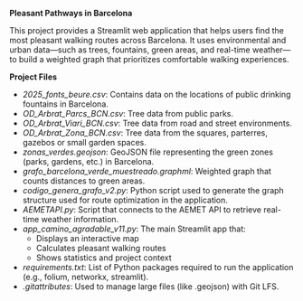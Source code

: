 <!DOCTYPE html>
<html lang="en">
  <head>
    <meta charset="utf-8">
  </head>
  </head>
  <body>
    <p><strong>Pleasant Pathways in Barcelona</strong></p>
    <p>This project provides a Streamlit web application that helps users find the most pleasant walking routes across Barcelona. It uses environmental and urban data—such as trees, fountains, green areas, and real-time weather—to build a weighted graph that prioritizes comfortable walking experiences.</p>
    <p><strong>Project Files</strong></p>
    <ul>
      <li><i>2025_fonts_beure.csv</i>: Contains data on the locations of public drinking fountains in Barcelona.</li>
      <li><i>OD_Arbrat_Parcs_BCN.csv</i>: Tree data from public parks.</li>
      <li><i>OD_Arbrat_Viari_BCN.csv</i>: Tree data from road and street environments.</li>
      <li><i>OD_Arbrat_Zona_BCN.csv</i>: Tree data from the squares, parterres, gazebos or small garden spaces.</li>
      <li><i>zonas_verdes.geojson</i>: GeoJSON file representing the green zones (parks, gardens, etc.) in Barcelona.</li>
      <li><i>grafo_barcelona_verde_muestreado.graphml</i>: Weighted graph that counts distances to green areas.</li>
      <li><i>codigo_genera_grafo_v2.py</i>: Python script used to generate the graph structure used for route optimization in the application.</li>
      <li><i>AEMETAPI.py</i>: Script that connects to the AEMET API to retrieve real-time weather information.</li>
      <li><i>app_camino_agradable_v11.py</i>: The main Streamlit app that: 
        <ul>
          <li>Displays an interactive map</li>
          <li>Calculates pleasant walking routes</li>
          <li>Shows statistics and project context</li>
        </ul>
      </li>
      <li><i>requirements.txt</i>: List of Python packages required to run the application (e.g., folium, networkx, streamlit).</li>
      <li><i>.gitattributes</i>: Used to manage large files (like .geojson) with Git LFS.</li>
    </ul>
  </body>
</html>
